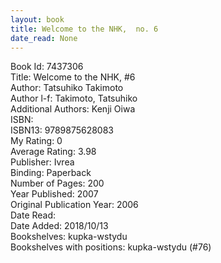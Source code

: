 ```yaml
---
layout: book
title: Welcome to the NHK,  no. 6
date_read: None
---
```


Book Id: 7437306<br />
Title: Welcome to the NHK, #6<br />
Author: Tatsuhiko Takimoto<br />
Author l-f: Takimoto, Tatsuhiko<br />
Additional Authors: Kenji Oiwa<br />
ISBN: <br />
ISBN13: 9789875628083<br />
My Rating: 0<br />
Average Rating: 3.98<br />
Publisher: Ivrea<br />
Binding: Paperback<br />
Number of Pages: 200<br />
Year Published: 2007<br />
Original Publication Year: 2006<br />
Date Read: <br />
Date Added: 2018/10/13<br />
Bookshelves: kupka-wstydu<br />
Bookshelves with positions: kupka-wstydu (#76)<br />

